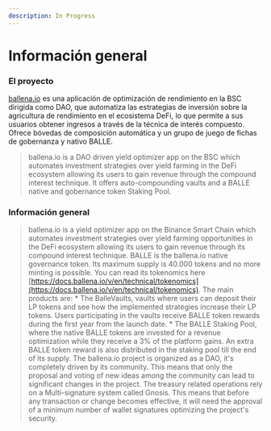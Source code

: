 ```yaml
---
description: In Progress
---
```


# Información general

### El proyecto

[ballena.io](https://ballena.io/) es una aplicación de optimización de rendimiento en la BSC dirigida como DAO, que automatiza las estrategias de inversión sobre la agricultura de rendimiento en el ecosistema DeFi, lo que permite a sus usuarios obtener ingresos a través de la técnica de interés compuesto. Ofrece bóvedas de composición automática y un grupo de juego de fichas de gobernanza y nativo BALLE.

> ballena.io is a DAO driven yield optimizer app on the BSC which automates investment strategies over yield farming in the DeFi ecosystem allowing its users to gain revenue through the compound interest technique. It offers auto-compounding vaults and a BALLE native and gobernance token Staking Pool.

### 

### Información general

> ballena.io is a yield optimizer app on the Binance Smart Chain which automates investment strategies over yield farming opportunities in the DeFi ecosystem allowing its users to gain revenue through its compound interest technique. BALLE is the ballena.io native governance token. Its maximum supply is 40.000 tokens and no more minting is possible. You can read its tokenomics here [https://docs.ballena.io/v/en/technical/tokenomics](https://docs.ballena.io/v/en/technical/tokenomics). The main products are: \* The BalleVaults, vaults where users can deposit their LP tokens and see how the implemented strategies increase their LP tokens. Users participating in the vaults receive BALLE token rewards during the first year from the launch date. \* The BALLE Staking Pool, where the native BALLE tokens are invested for a revenue optimization while they receive a 3% of the platform gains. An extra BALLE token reward is also distributed in the staking pool till the end of its supply. The ballena.io project is organized as a DAO, it's completely driven by its community. This means that only the proposal and voting of new ideas among the community can lead to significant changes in the project. The treasury related operations rely on a Multi-signature system called Gnosis. This means that before any transaction or change becomes effective, it will need the approval of a minimum number of wallet signatures optimizing the project's security.



